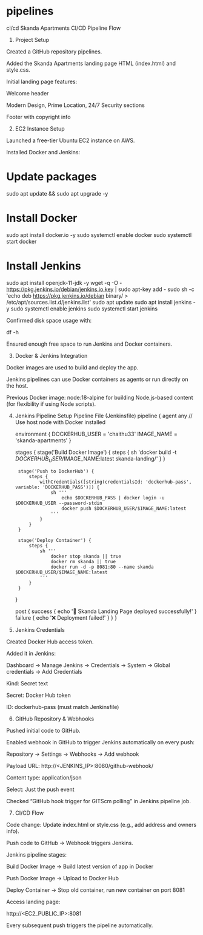 # pipelines
ci/cd
Skanda Apartments CI/CD Pipeline Flow
1. Project Setup

Created a GitHub repository pipelines.

Added the Skanda Apartments landing page HTML (index.html) and style.css.

Initial landing page features:

Welcome header

Modern Design, Prime Location, 24/7 Security sections

Footer with copyright info

2. EC2 Instance Setup

Launched a free-tier Ubuntu EC2 instance on AWS.

Installed Docker and Jenkins:

# Update packages
sudo apt update && sudo apt upgrade -y

# Install Docker
sudo apt install docker.io -y
sudo systemctl enable docker
sudo systemctl start docker

# Install Jenkins
sudo apt install openjdk-11-jdk -y
wget -q -O - https://pkg.jenkins.io/debian/jenkins.io.key | sudo apt-key add -
sudo sh -c 'echo deb https://pkg.jenkins.io/debian binary/ > /etc/apt/sources.list.d/jenkins.list'
sudo apt update
sudo apt install jenkins -y
sudo systemctl enable jenkins
sudo systemctl start jenkins


Confirmed disk space usage with:

df -h


Ensured enough free space to run Jenkins and Docker containers.

3. Docker & Jenkins Integration

Docker images are used to build and deploy the app.

Jenkins pipelines can use Docker containers as agents or run directly on the host.

Previous Docker image: node:18-alpine for building Node.js-based content (for flexibility if using Node scripts).

4. Jenkins Pipeline Setup
Pipeline File (Jenkinsfile)
pipeline {
    agent any   // Use host node with Docker installed

    environment {
        DOCKERHUB_USER = 'chaithu33'
        IMAGE_NAME = 'skanda-apartments'
    }

    stages {
        stage('Build Docker Image') {
            steps {
                sh 'docker build -t $DOCKERHUB_USER/$IMAGE_NAME:latest skanda-landing/'
            }
        }

        stage('Push to DockerHub') {
            steps {
                withCredentials([string(credentialsId: 'dockerhub-pass', variable: 'DOCKERHUB_PASS')]) {
                    sh '''
                        echo $DOCKERHUB_PASS | docker login -u $DOCKERHUB_USER --password-stdin
                        docker push $DOCKERHUB_USER/$IMAGE_NAME:latest
                    '''
                }
            }
        }

        stage('Deploy Container') {
            steps {
                sh '''
                    docker stop skanda || true
                    docker rm skanda || true
                    docker run -d -p 8081:80 --name skanda $DOCKERHUB_USER/$IMAGE_NAME:latest
                '''
            }
        }
    }

    post {
        success { echo '🎉 Skanda Landing Page deployed successfully!' }
        failure { echo '❌ Deployment failed!' }
    }
}

5. Jenkins Credentials

Created Docker Hub access token.

Added it in Jenkins:

Dashboard → Manage Jenkins → Credentials → System → Global credentials → Add Credentials

Kind: Secret text

Secret: Docker Hub token

ID: dockerhub-pass (must match Jenkinsfile)

6. GitHub Repository & Webhooks

Pushed initial code to GitHub.

Enabled webhook in GitHub to trigger Jenkins automatically on every push:

Repository → Settings → Webhooks → Add webhook

Payload URL: http://<JENKINS_IP>:8080/github-webhook/

Content type: application/json

Select: Just the push event

Checked “GitHub hook trigger for GITScm polling” in Jenkins pipeline job.

7. CI/CD Flow

Code change: Update index.html or style.css (e.g., add address and owners info).

Push code to GitHub → Webhook triggers Jenkins.

Jenkins pipeline stages:

Build Docker Image → Build latest version of app in Docker

Push Docker Image → Upload to Docker Hub

Deploy Container → Stop old container, run new container on port 8081

Access landing page:

http://<EC2_PUBLIC_IP>:8081


Every subsequent push triggers the pipeline automatically.
